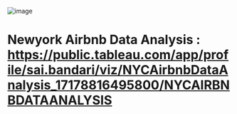 ![image](https://github.com/SaiDeepikaBandari/Data_Visualization_Projects/assets/163686372/8c1e2abd-3bb9-45b1-99ee-7ec10c6de943)

# Newyork Airbnb Data Analysis : https://public.tableau.com/app/profile/sai.bandari/viz/NYCAirbnbDataAnalysis_17178816495800/NYCAIRBNBDATAANALYSIS
